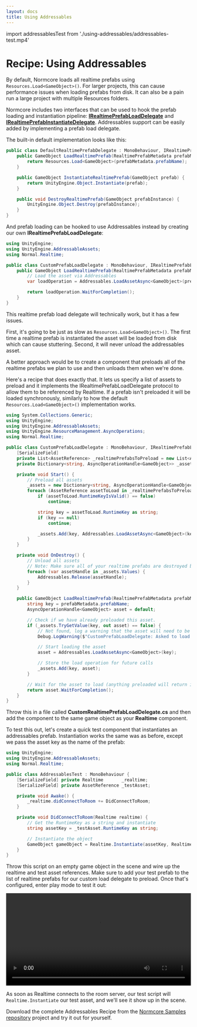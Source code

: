 ```yaml
---
layout: docs
title: Using Addressables
---
```

import addressablesTest from './using-addressables/addressables-test.mp4'

# Recipe: Using Addressables

By default, Normcore loads all realtime prefabs using `Resources.Load<GameObject>()`. For larger projects, this can cause performance issues when loading prefabs from disk. It can also be a pain run a large project with multiple Resources folders.

Normcore includes two interfaces that can be used to hook the prefab loading and instantiation pipeline: [**IRealtimePrefabLoadDelegate**](../../reference/classes/Normal.Realtime.IRealtimePrefabLoadDelegate) and [**IRealtimePrefabInstantiateDelegate**](../../reference/classes/Normal.Realtime.IRealtimePrefabInstantiateDelegate). Addressables support can be easily added by implementing a prefab load delegate.

The built-in default implementation looks like this:

```csharp
public class DefaultRealtimePrefabDelegate : MonoBehaviour, IRealtimePrefabLoadDelegate, IRealtimePrefabInstantiateDelegate {
    public GameObject LoadRealtimePrefab(RealtimePrefabMetadata prefabMetadata) {
        return Resources.Load<GameObject>(prefabMetadata.prefabName);
    }

    public GameObject InstantiateRealtimePrefab(GameObject prefab) {
        return UnityEngine.Object.Instantiate(prefab);
    }

    public void DestroyRealtimePrefab(GameObject prefabInstance) {
        UnityEngine.Object.Destroy(prefabInstance);
    }
}
```

And prefab loading can be hooked to use Addressables instead by creating our own **IRealtimePrefabLoadDelegate**:

```csharp
using UnityEngine;
using UnityEngine.AddressableAssets;
using Normal.Realtime;

public class CustomPrefabLoadDelegate : MonoBehaviour, IRealtimePrefabLoadDelegate {
    public GameObject LoadRealtimePrefab(RealtimePrefabMetadata prefabMetadata) {
        // Load the asset via Addressables
        var loadOperation = Addressables.LoadAssetAsync<GameObject>(prefabMetadata.prefabName);

        return loadOperation.WaitForCompletion();
    }
}
```

This realtime prefab load delegate will technically work, but it has a few issues.

First, it's going to be just as slow as `Resources.Load<GameObject>()`. The first time a realtime prefab is instantiated the asset will be loaded from disk which can cause stuttering. Second, it will never unload the addressables asset.

A better approach would be to create a component that preloads all of the realtime prefabs we plan to use and then unloads them when we're done.

Here's a recipe that does exactly that. It lets us specify a list of assets to preload and it implements the IRealtimePrefabLoadDelegate protocol to allow them to be referenced by Realtime. If a prefab isn't preloaded it will be loaded synchronously, similarly to how the default `Resources.Load<GameObject>()` implementation works.

```csharp
using System.Collections.Generic;
using UnityEngine;
using UnityEngine.AddressableAssets;
using UnityEngine.ResourceManagement.AsyncOperations;
using Normal.Realtime;

public class CustomPrefabLoadDelegate : MonoBehaviour, IRealtimePrefabLoadDelegate {
    [SerializeField]
    private List<AssetReference> _realtimePrefabsToPreload = new List<AssetReference>();
    private Dictionary<string, AsyncOperationHandle<GameObject>> _assets;

    private void Start() {
        // Preload all assets
        _assets = new Dictionary<string, AsyncOperationHandle<GameObject>>();
        foreach (AssetReference assetToLoad in _realtimePrefabsToPreload) {
            if (assetToLoad.RuntimeKeyIsValid() == false)
                continue;

            string key = assetToLoad.RuntimeKey as string;
            if (key == null)
                continue;

            _assets.Add(key, Addressables.LoadAssetAsync<GameObject>(key));
        }
    }

    private void OnDestroy() {
        // Unload all assets
        // Note: Make sure all of your realtime prefabs are destroyed before this script is destroyed otherwise it may unload assets that are in use by realtime prefabs in the scene.
        foreach (var assetHandle in _assets.Values) {
            Addressables.Release(assetHandle);
        }
    }

    public GameObject LoadRealtimePrefab(RealtimePrefabMetadata prefabMetadata) {
        string key = prefabMetadata.prefabName;
        AsyncOperationHandle<GameObject> asset = default;

        // Check if we have already preloaded this asset.
        if (_assets.TryGetValue(key, out asset) == false) {
            // Not found, log a warning that the asset will need to be loaded into memory.
            Debug.LogWarning($"CustomPrefabLoadDelegate: Asked to load a prefab that doesn't exist in our list of preloaded assets. Will load synchronously, but this may be slow if the asset isn't already loaded.");

            // Start loading the asset
            asset = Addressables.LoadAssetAsync<GameObject>(key);

            // Store the load operation for future calls
            _assets.Add(key, asset);
        }

        // Wait for the asset to load (anything preloaded will return instantly)
        return asset.WaitForCompletion();
    }
}
```

Throw this in a file called **CustomRealtimePrefabLoadDelegate.cs** and then add the component to the same game object as your **Realtime** component.

To test this out, let's create a quick test component that instantiates an addressables prefab. Instantiation works the same was as before, except we pass the asset key as the name of the prefab:

```csharp
using UnityEngine;
using UnityEngine.AddressableAssets;
using Normal.Realtime;

public class AddressablesTest : MonoBehaviour {
    [SerializeField] private Realtime       _realtime;
    [SerializeField] private AssetReference _testAsset;

    private void Awake() {
        _realtime.didConnectToRoom += DidConnectToRoom;
    }

    private void DidConnectToRoom(Realtime realtime) {
        // Get the RuntimeKey as a string and instantiate
        string assetKey = _testAsset.RuntimeKey as string;

        // Instantiate the object
        GameObject gameObject = Realtime.Instantiate(assetKey, Realtime.InstantiateOptions.defaults);
    }
}
```

Throw this script on an empty game object in the scene and wire up the realtime and test asset references. Make sure to add your test prefab to the list of realtime prefabs for our custom load delegate to preload. Once that's configured, enter play mode to test it out:

<video width="100%" controls><source src={addressablesTest} /></video> 

As soon as Realtime connects to the room server, our test script will `Realtime.Instantiate` our test asset, and we'll see it show up in the scene.

Download the complete Addressables Recipe from the [Normcore Samples repository](https://github.com/NormalVR/Normcore-Samples) project and try it out for yourself.
